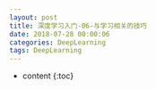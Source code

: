 ```yaml
---
layout: post
title: 深度学习入门-06-与学习相关的技巧
date: 2018-07-28 00:00:06
categories: DeepLearning
tags: DeepLearning
---
```

* content
{:toc}

